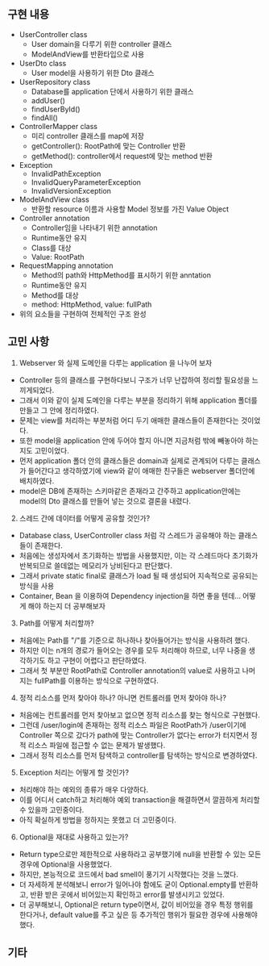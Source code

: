 ## 구현 내용
- UserController class
     + User domain을 다루기 위한 controller 클래스
     + ModelAndView를 반환타입으로 사용
- UserDto class
     + User model을 사용하기 위한 Dto 클래스  
- UserRepository class
     + Database를 application 단에서 사용하기 위한 클래스
     + addUser()
     + findUserById()
     + findAll()
- ControllerMapper class
     + 미리 controller 클래스를 map에 저장
     + getController(): RootPath에 맞는 Controller 반환
     + getMethod(): controller에서 request에 맞는 method 반환
- Exception
     + InvalidPathException
     + InvalidQueryParameterException
     + InvalidVersionException
- ModelAndView class
     + 반환할 resource 이름과 사용할 Model 정보를 가진 Value Object
- Controller annotation
     + Controller임을 나타내기 위한 annotation
     + Runtime동안 유지
     + Class를 대상
     + Value: RootPath
- RequestMapping annotation
     + Method의 path와 HttpMethod를 표시하기 위한 anntation
     + Runtime동안 유지
     + Method를 대상
     + method: HttpMethod, value: fullPath
- 위의 요소들을 구현하여 전체적인 구조 완성
## 고민 사항
1. Webserver 와 실제 도메인을 다루는 application 을 나누어 보자
- Controller 등의 클래스를 구현하다보니 구조가 너무 난잡하여 정리할 필요성을 느끼게되었다.
- 그래서 이와 같이 실제 도메인을 다루는 부분을 정리하기 위해 application 폴더를 만들고 그 안에 정리하였다.
- 문제는 view를 처리하는 부분처럼 어디 두기 애매한 클래스들이 존재한다는 것이었다.
- 또한 model을 application 안에 두어야 할지 아니면 지금처럼 밖에 빼놓아야 하는지도 고민이었다.
- 먼저 application 폴더 안의 클래스들은 domain과 실제로 관계되어 다루는 클래스가 들어간다고 생각하였기에 view와 같이 애매한 친구들은 webserver 폴더안에 배치하였다. 
- model은 DB에 존재하는 스키마같은 존재라고 간주하고 application안에는 model의 Dto 클래스를 만들어 넣는 것으로 결론을 내렸다.

2. 스레드 간에 데이터를 어떻게 공유할 것인가?
- Database class, UserController class 처럼 각 스레드가 공유해야 하는 클래스들이 존재한다.
- 처음에는 생성자에서 초기화하는 방법을 사용했지만, 이는 각 스레드마다 초기화가 반복되므로 쓸데없는 메모리가 낭비된다고 판단했다.
- 그래서 private static final로 클래스가 load 될 때 생성되어 지속적으로 공유되는 방식을 사용
- Container, Bean 을 이용하여 Dependency injection을 하면 좋을 텐데... 어떻게 해야 하는지 더 공부해보자 

3. Path를 어떻게 처리할까?
- 처음에는 Path를 "/"를 기준으로 하나하나 찾아들어가는 방식을 사용하려 했다.
- 하지만 이는 n개의 경로가 들어오는 경우를 모두 처리해야 하므로, 너무 나중을 생각하기도 하고 구현이 어렵다고 판단하였다.
- 그래서 첫 부분만 RootPath로 Controller annotation의 value로 사용하고 나머지는 fullPath를 이용하는 방식으로 구현하였다. 

4. 정적 리소스를 먼저 찾아야 하나? 아니면 컨트롤러를 먼저 찾아야 하나?
- 처음에는 컨트롤러를 먼저 찾아보고 없으면 정적 리소스를 찾는 형식으로 구현했다.
- 그런데 /user/login에 존재하는 정적 리소스 파일은 RootPath가 /user이기에 Controller 쪽으로 갔다가 path에 맞는 Controller가 없다는 error가 터지면서 정적 리소스 파일에 접근할 수 없는 문제가 발생했다.
- 그래서 정적 리소스를 먼저 탐색하고 controller를 탐색하는 방식으로 변경하였다.

5. Exception 처리는 어떻게 할 것인가?
- 처리해야 하는 예외의 종류가 매우 다양하다.
- 이를 어디서 catch하고 처리해야 예외 transaction을 해결하면서 깔끔하게 처리할 수 있을까 고민중이다.
- 아직 확실하게 방법을 정하지는 못했고 더 고민중이다. 

6. Optional을 재대로 사용하고 있는가?
- Return type으로만 제한적으로 사용하라고 공부했기에 null을 반환할 수 있는 모든 경우에 Optional을 사용했었다.
- 하지만, 본능적으로 코드에서 bad smell이 풍기기 시작했다는 것을 느꼈다.
- 더 자세하게 분석해보니 error가 일어나야 함에도 굳이 Optional.empty를 반환하고, 반환 받은 곳에서 비어있는지 확인하고 error를 발생시키고 있었다.
- 더 공부해보니, Optional은 return type이면서, 값이 비어있을 경우 특정 행위를 한다거나, default value를 주고 싶은 등 추가적인 행위가 필요한 경우에 사용해야 했다.

## 기타
